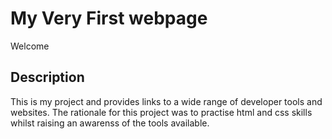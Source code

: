  # My Very First webpage
 
 Welcome

## Description

This is my project and provides links to a wide range of developer tools and websites.
The rationale for this project was to practise html and css skills whilst raising an awarenss of the tools available.

